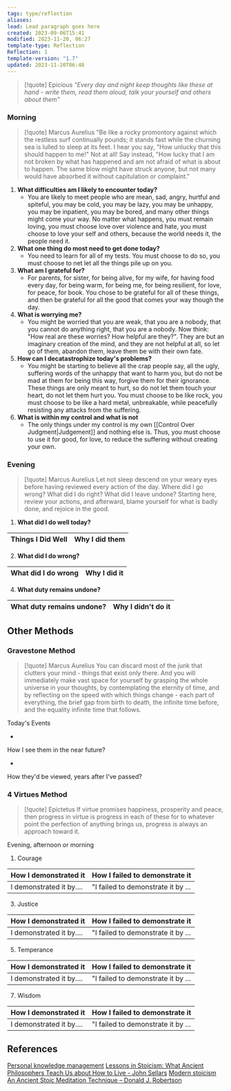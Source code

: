 ```yaml
---
tags: type/reflection
aliases: 
lead: Lead paragraph goes here
created: 2023-09-06T15:41
modified: 2023-11-20, 06:27
template-type: Reflection
Reflection: 1
template-version: "1.7"
updated: 2023-11-20T06:48
---
```

> [!quote] Epicious 
> _"Every day and night keep thoughts like these at hand - write them, read them aloud, talk your yourself and others about them"_

### Morning

> [!quote] Marcus Aurelius
> "Be like a rocky promontory against which the restless surf continually pounds; it stands fast while the churning sea is lulled to sleep at its feet. I hear you say, "How unlucky that this should happen to me!" Not at all! Say instead, "How lucky that I am not broken by what has happened and am not afraid of what is about to happen. The same blow might have struck anyone, but not many would have absorbed it without capitulation or complaint."

1. **What difficulties am I likely to encounter today?**
	- You are likely to meet people who are mean, sad, angry, hurtful and spiteful, you may be cold, you may be lazy, you may be unhappy, you may be inpatient, you may be bored, and many other things might come your way. No matter what happens, you must remain loving, you must choose love over violence and hate, you must choose to love your self and others, because the world needs it, the people need it. 
2. **What one thing do most need to get done today?**
	- You need to learn for all of my tests. You must choose to do so, you must choose to net let all the things pile up on you. 
1. **What am I grateful for?**
	- For parents, for sister, for being alive, for my wife, for having food every day, for being warm, for being me, for being resilient, for love, for peace, for book. You chose to be grateful for all of these things, and then be grateful for all the good that comes your way though the day. 
2. **What is worrying me?**
	- You might be worried that you are weak, that you are a nobody, that you cannot do anything right, that you are a nobody. Now think: "How real are these worries? How helpful are they?". They are but an imaginary creation of the mind, and they are not helpful at all, so let go of them, abandon them, leave them be with their own fate.
3. **How can I decatastrophize today's problems?**
	- You might be starting to believe all the crap people say, all the ugly, suffering words of the unhappy that want to harm you, but do not be mad at them for being this way, forgive them for their ignorance. These things are only meant to hurt, so do not let them touch your heart, do not let them hurt you. You must choose to be like rock, you must choose to be like a hard metal, unbreakable, while peacefully resisting any attacks from the suffering.
4. **What is within my control and what is not**
	- The only things under my control is my own [[Control Over Judgment|Judgement]] and nothing else is. Thus, you must choose to use it for good, for love, to reduce the suffering without creating your own. 

### Evening

> [!quote] Marcus Aurelius
> Let not sleep descend on your weary eyes before having reviewed every action of the day. Where did I go wrong? What did I do right? What did I leave undone? Starting here, review your actions, and afterward, blame yourself for what is badly done, and rejoice in the good.


1. **What did I do well today?**

| Things I Did Well | Why I did them |
| ------------------- | ---------------- |

2. **What did I do wrong?**

| What did I do wrong | Why I did it |
| ------------------- | ---------------- |

4. **What duty remains undone?**

| What duty remains undone? | Why I didn't do it |
| ------------------- | ---------------- |

## Other Methods

### Gravestone Method

> [!quote] Marcus Aurelius
> You can discard most of the junk that clutters your mind - things that exist only there. And you will immediately make vast space for yourself by grasping the whole universe in your thoughts, by contemplating the eternity of time, and by reflecting on the speed with which things change - each part of everything, the brief gap from birth to death, the infinite time before, and the equality infinite time that follows. 

Today's Events 

-

How I see them in the near future? 

-

How they'd be viewed, years after I've passed?

### 4 Virtues Method

> [!quote] Epictetus 
> If virtue promises happiness, prosperity and peace, then progress in virtue is progress in each of these for to whatever point the perfection of anything brings us, progress is always an approach toward it.

Evening, afternoon or morning

1. Courage 

| How I demonstrated it  | How I failed to demonstrate it |
| ------------------- | ---------------- |
| I demonstrated it by....                 | "I failed to demonstrate it by ...              |

3. Justice

| How I demonstrated it  | How I failed to demonstrate it |
| ------------------- | ---------------- |
| I demonstrated it by....                 | "I failed to demonstrate it by ...             

5. Temperance

| How I demonstrated it  | How I failed to demonstrate it |
| ------------------- | ---------------- |
| I demonstrated it by....                 | "I failed to demonstrate it by ...             

7. Wisdom

| How I demonstrated it  | How I failed to demonstrate it |
| ------------------- | ---------------- |
| I demonstrated it by....                 | "I failed to demonstrate it by ...             

## References

[Personal knowledge management](Personal%20knowledge%20management.md)
[Lessons in Stoicism: What Ancient Philosophers Teach Us about How to Live - John Sellars](https://books.google.cz/books/about/Lessons_in_Stoicism.html?id=ky84zQEACAAJ&redir_esc=y)
[Modern stoicism](https://modernstoicism.com/)
[An Ancient Stoic Meditation Technique – Donald J. Robertson](https://donaldrobertson.name/2017/03/22/an-ancient-stoic-meditation-technique/)



